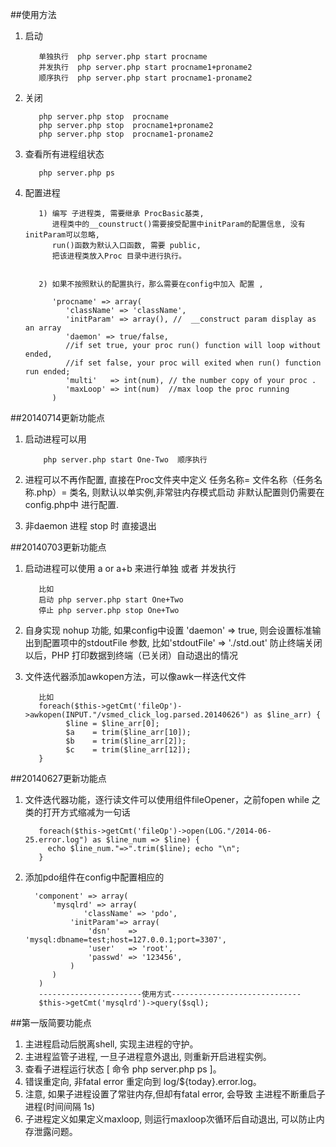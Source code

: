 ##使用方法


1. 启动 

          单独执行  php server.php start procname
          并发执行  php server.php start procname1+proname2
          顺序执行  php server.php start procname1-proname2
	
2. 关闭 

          php server.php stop  procname
          php server.php stop  procname1+proname2
          php server.php stop  procname1-proname2

3. 查看所有进程组状态

          php server.php ps

4. 配置进程

          1) 编写 子进程类, 需要继承 ProcBasic基类, 
             进程类中的__counstruct()需要接受配置中initParam的配置信息, 没有initParam可以忽略,  
             run()函数为默认入口函数, 需要 public, 
             把该进程类放入Proc 目录中进行执行。


          2) 如果不按照默认的配置执行，那么需要在config中加入 配置 ,
          
             'procname' => array(
                'className' => 'className',
                'initParam' => array(), //  __construct param display as an array
                'daemon' => true/false, 
                //if set true, your proc run() function will loop without ended, 
                //if set false, your proc will exited when run() function run ended; 
                'multi'   => int(num), // the number copy of your proc . 
                'maxLoop' => int(num)  //max loop the proc running
             )
         
	
	
##20140714更新功能点
1. 启动进程可以用 

           php server.php start One-Two  顺序执行


2. 进程可以不再作配置, 直接在Proc文件夹中定义 任务名称= 文件名称（任务名称.php）= 类名, 则默认以单实例,非常驻内存模式启动  非默认配置则仍需要在config.php中 进行配置.

3. 非daemon 进程 stop 时 直接退出


##20140703更新功能点
1. 启动进程可以使用 a  or  a+b  来进行单独 或者 并发执行

          比如
          启动 php server.php start One+Two
          停止 php server.php stop One+Two 
 
2. 自身实现 nohup 功能, 如果config中设置 'daemon' => true,  则会设置标准输出到配置项中的stdoutFile 参数,  比如'stdoutFile' => './std.out'  防止终端关闭以后，PHP 打印数据到终端（已关闭）自动退出的情况


3. 文件迭代器添加awkopen方法，可以像awk一样迭代文件

          比如
          foreach($this->getCmt('fileOp')->awkopen(INPUT."/vsmed_click_log.parsed.20140626") as $line_arr) {
                $line = $line_arr[0];
                $a    = trim($line_arr[10]);
                $b    = trim($line_arr[2]);
                $c    = trim($line_arr[12]);
          }

##20140627更新功能点
1. 文件迭代器功能，逐行读文件可以使用组件fileOpener，之前fopen  while 之类的打开方式缩减为一句话

          foreach($this->getCmt('fileOp')->open(LOG."/2014-06-25.error.log") as $line_num => $line) {
          	echo $line_num."=>".trim($line); echo "\n";
          }	
         

2. 添加pdo组件在config中配置相应的

     	
      	 'component' => array(
      	     'mysqlrd' => array(
      	         	'className' => 'pdo',
      	         'initParam'=> array(
      	             'dsn'    => 'mysql:dbname=test;host=127.0.0.1;port=3307',
      	             'user'   => 'root',
      	             'passwd' => '123456',
      	         )
      	     )
      	  )
      	  -----------------------使用方式-----------------------------
      	  $this->getCmt('mysqlrd')->query($sql);
      	  
##第一版简要功能点


1. 主进程启动后脱离shell, 实现主进程的守护。
2. 主进程监管子进程, 一旦子进程意外退出, 则重新开启进程实例。
3. 查看子进程运行状态  [ 命令 php server.php ps ]。
4. 错误重定向, 非fatal error 重定向到 log/${today}.error.log。
5. 注意, 如果子进程设置了常驻内存,但却有fatal error, 会导致 主进程不断重启子进程(时间间隔 1s)
6. 子进程定义如果定义maxloop, 则运行maxloop次循环后自动退出, 可以防止内存泄露问题。
